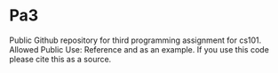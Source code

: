 # Pa3
Public Github repository for third programming assignment for cs101.
Allowed Public Use: Reference and as an example. If you use this code please cite this as a source.
